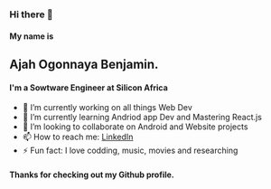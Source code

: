 ### Hi there 👋

<!--
**Otech2018/Otech2018** is a ✨ _special_ ✨ repository because its `README.md` (this file) appears on your GitHub profile.
-->
#### My name is 
## Ajah Ogonnaya Benjamin. 
#### I'm a Sowtware Engineer at Silicon Africa
- 🔭 I’m currently working on all things Web Dev
- 🌱 I’m currently learning Andriod app Dev and Mastering React.js
- 👯 I’m looking to collaborate on Android  and Website  projects
- 📫 How to reach me: [LinkedIn](https://www.linkedin.com/in/ajah-ogonnaya-benjamin-866246150/)
- ⚡ Fun fact: I love codding, music, movies and researching

#### Thanks for checking out my Github profile.

